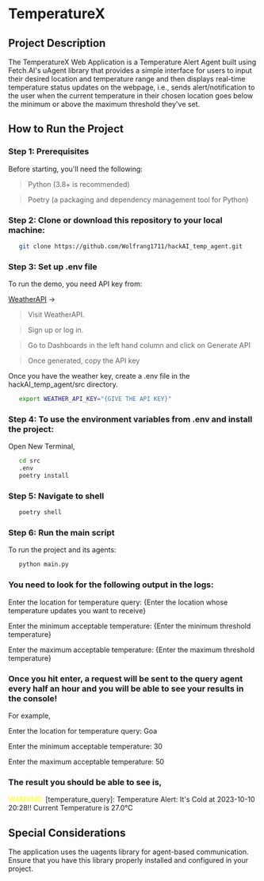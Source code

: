 # TemperatureX

## Project Description

The TemperatureX Web Application is a Temperature Alert Agent built using Fetch.AI's uAgent library that provides a simple interface for users to input their desired location and temperature range and then displays real-time temperature status updates on the webpage, i.e., sends alert/notification to the user when the current temperature in their chosen location goes below the minimum or above the maximum threshold they've set. 

## How to Run the Project

### Step 1: Prerequisites
Before starting, you'll need the following:

> Python (3.8+ is recommended)

> Poetry (a packaging and dependency management tool for Python)

### Step 2: Clone or download this repository to your local machine:

```bash
   git clone https://github.com/Wolfrang1711/hackAI_temp_agent.git
   ```

### Step 3: Set up .env file
To run the demo, you need API key from:

[WeatherAPI](https://www.weatherapi.com/) &rarr;

> Visit WeatherAPI.

> Sign up or log in.

> Go to Dashboards in the left hand column and click on Generate API

> Once generated, copy the API key

Once you have the weather key, create a .env file in the hackAI_temp_agent/src directory.

```bash
   export WEATHER_API_KEY="{GIVE THE API KEY}"
   ```

### Step 4: To use the environment variables from .env and install the project:
Open New Terminal,

```bash
   cd src
   .env
   poetry install
   ```

### Step 5: Navigate to shell
```bash
   poetry shell
   ```

### Step 6: Run the main script
To run the project and its agents:

```bash
   python main.py
   ```
### You need to look for the following output in the logs:

Enter the location for temperature query: {Enter the location whose temperature updates you want to receive}

Enter the minimum acceptable temperature: {Enter the minimum threshold temperature}

Enter the maximum acceptable temperature: {Enter the maximum threshold temperature}

### Once you hit enter, a request will be sent to the query agent every half an hour and you will be able to see your results in the console!

For example, 

Enter the location for temperature query: Goa

Enter the minimum acceptable temperature: 30

Enter the maximum acceptable temperature: 50

### The result you should be able to see is,

<span style="color: yellow;">WARNING:</span> [temperature_query]: Temperature Alert: It's Cold at 2023-10-10 20:28!! Current Temperature is 27.0°C

## Special Considerations 

The application uses the uagents library for agent-based communication. Ensure that you have this library properly installed and configured in your project.
